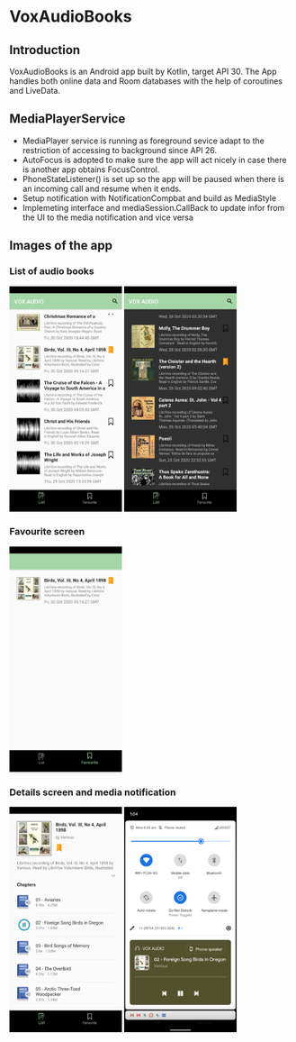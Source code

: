 # VoxAudioBooks

## Introduction
VoxAudioBooks is an Android app built by Kotlin, target API 30. The App handles both online data and Room databases with the help of coroutines and LiveData. 

## MediaPlayerService
- MediaPlayer service is running as foreground sevice adapt to the restriction of accessing to background since API 26. 
- AutoFocus is adopted to make sure the app will act nicely in case there is another app obtains FocusControl.
- PhoneStateListener() is set up so the app will be paused when there is an incoming call and resume when it ends.
- Setup notification with NotificationCompbat and build as MediaStyle
- Implemeting interface and mediaSession.CallBack to update infor from the UI to the media notification and vice versa

## Images of the app
### List of audio books

<kbd>
<img src="https://github.com/KateVu/VoxAudioBooks/blob/master/images/ListBook.png" width="200"></kbd>  <kbd><img src="https://github.com/KateVu/VoxAudioBooks/blob/master/images/ListBook_Dark.png" width="200"></kbd>

### Favourite screen

<kbd><img src="https://github.com/KateVu/VoxAudioBooks/blob/master/images/Favourite.png" width="200"></kbd>

### Details screen and media notification

<kbd><img src="https://github.com/KateVu/VoxAudioBooks/blob/master/images/Detail.png" width="200"></kbd> <kbd><img src="https://github.com/KateVu/VoxAudioBooks/blob/master/images/Notification.png" width="200"></kbd>

